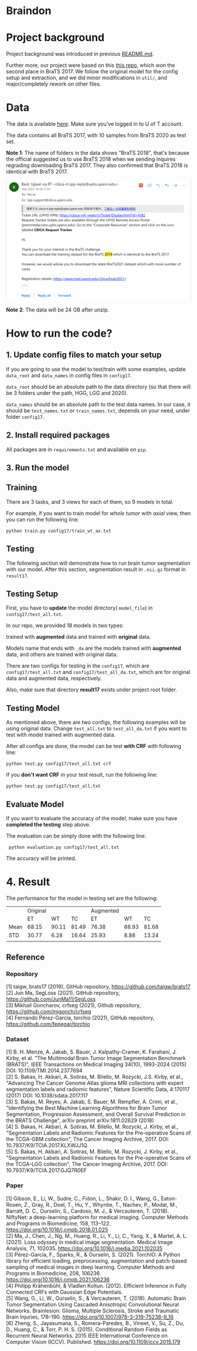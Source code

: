 # Braindon

# Project background

Project background was introduced in previous [README.md](background.md).

Further more, our project were based on this [this repo](https://github.com/taigw/brats17/), which won the second place in BraTS 2017. We follow the original model for the config setup and extraction, and we did minor modifications in ``util/``, and major/completely rework on other files.

# Data

The data is available [here](https://utoronto-my.sharepoint.com/:u:/g/personal/yongzhao_wu_mail_utoronto_ca/ESqDxzWXkY5MoC3TDEliohQB3DCVO01rNCgNhstAb4lbRA?e=D0Zvw8). Make sure you've logged in to U of T account.

The data contains all BraTS 2017, with 10 samples from BraTS 2020 as test set.

**Note 1**: The name of folders in the data shows "BraTS 2018", that's because the official suggested us to use BraTS 2018 when we sending inquires regrading downloading BraTS 2017. They also confirmed that BraTS 2018 is identical with BraTS 2017.

![Data information](pics/data_information.png)

**Note 2**: The data will be 24 GB after unzip.

# How to run the code?

## 1. Update config files to match your setup

If you are going to use the model to test/train with some examples, update ``data_root`` and ``data_names`` in config files in ``config17``. 

``data_root`` should be an absolute path to the data directory (so that there will be 3 folders under the path, HGG, LGG and 2020). 

``data_names`` should be an absolute path to the test data names. In our case, it should be ``test_names.txt``  or ``train_names.txt``, depends on your need, under folder ``config17``.  


## 2. Install required packages

All packages are in ``requirements.txt`` and available on ``pip``. 

## 3. Run the model

Training
-----

There are 3 tasks, and 3 views for each of them, so 9 models in total. 

For example, if you want to train model for *whole tumor* with *axial* view, then you can run the following line:

```
python train.py config17/train_wt_ax.txt
```

Testing
----- 


The following section will demonstrate how to run brain tumor segmentation with our model. After this section, segmentation result in ``.nii.gz`` format in ``result17``.

Testing Setup
-----
First, you have to **update** the model directory( ``model_file``) in ``config17/test_all.txt``. 

In our repo, we provided 18 models in two types:

 trained with **augmented** data and trained with **original** data.

 Models name that ends with ``_da`` are the models trained with **augmented** data, and others are trained with original data.

There are two configs for testing in the ``config17``, which are ``config17/test_all.txt`` and ``config17/test_all_da.txt``, which are for original data and augmented data, respectively. 


 Also, make sure that directory **result17** exists under project root folder.

Testing Model
------

As mentioned above, there are two configs, the following examples will be using original data. Change ``test_all.txt`` to ``test_all_da.txt`` if you want to test with model trained with augmented data. 

 After all configs are done, the model can be test **with CRF** with following line:

 ```
 python test.py config17/test_all.txt crf
 ```

 If you **don't want CRF** in your test result, run the following line:

 ```
 python test.py config17/test_all.txt
 ```

Evaluate Model
-----

If you want to evaluate the accuracy of the model, make sure you have **completed the testing** step above.

The evaluation can be simply done with the following line:

```
 python evaluation.py config17/test_all.txt
```

The accuracy will be printed.


# 4. Result

The performance for the model in testing set are the following:

<table>
   <tr>
      <td></td>
      <td>Original</td>
      <td></td>
      <td></td>
      <td>Augmented</td>
      <td></td>
      <td></td>
   </tr>
   <tr>
      <td></td>
      <td>ET</td>
      <td>WT</td>
      <td>TC</td>
      <td>ET</td>
      <td>WT</td>
      <td>TC</td>
   </tr>
   <tr>
      <td>Mean</td>
      <td>68.15</td>
      <td>90.11</td>
      <td>81.49</td>
      <td>76.38</td>
      <td>88.93</td>
      <td>81.68</td>
   </tr>
   <tr>
      <td>STD</td>
      <td>30.77</td>
      <td>6.28</td>
      <td>16.64</td>
      <td>25.93</td>
      <td>8.88</td>
      <td>13.24</td>
   </tr>
   <tr>
      <td></td>
   </tr>
</table>

Reference
-----
### Repository
[1] taigw, brats17 (2019), GitHub repository, https://github.com/taigw/brats17</br>
[2] Jun Ma, SegLoss (2021), GitHub repository, https://github.com/JunMa11/SegLoss</br>
[3] Mikhail Goncharov, crfseg (2021), Github repository, https://github.com/migonch/crfseg</br>
[4] Fernando Pérez-García, torchio (2021), GitHub repository, https://github.com/fepegar/torchio</br>

### Dataset
[1] B. H. Menze, A. Jakab, S. Bauer, J. Kalpathy-Cramer, K. Farahani, J. Kirby, et al. "The Multimodal Brain Tumor Image Segmentation Benchmark (BRATS)", IEEE Transactions on Medical Imaging 34(10), 1993-2024 (2015) DOI: 10.1109/TMI.2014.2377694<br/>
[2] S. Bakas, H. Akbari, A. Sotiras, M. Bilello, M. Rozycki, J.S. Kirby, et al., "Advancing The Cancer Genome Atlas glioma MRI collections with expert segmentation labels and radiomic features", Nature Scientific Data, 4:170117 (2017) DOI: 10.1038/sdata.2017.117<br/>
[3] S. Bakas, M. Reyes, A. Jakab, S. Bauer, M. Rempfler, A. Crimi, et al., "Identifying the Best Machine Learning Algorithms for Brain Tumor Segmentation, Progression Assessment, and Overall Survival Prediction in the BRATS Challenge", arXiv preprint arXiv:1811.02629 (2018)<br/>
[4] S. Bakas, H. Akbari, A. Sotiras, M. Bilello, M. Rozycki, J. Kirby, et al., "Segmentation Labels and Radiomic Features for the Pre-operative Scans of the TCGA-GBM collection", The Cancer Imaging Archive, 2017. DOI: 10.7937/K9/TCIA.2017.KLXWJJ1Q<br/>
[5] S. Bakas, H. Akbari, A. Sotiras, M. Bilello, M. Rozycki, J. Kirby, et al., "Segmentation Labels and Radiomic Features for the Pre-operative Scans of the TCGA-LGG collection", The Cancer Imaging Archive, 2017. DOI: 10.7937/K9/TCIA.2017.GJQ7R0EF<br/>

### Paper
[1] Gibson, E., Li, W., Sudre, C., Fidon, L., Shakir, D. I., Wang, G., Eaton-Rosen, Z., Gray, R., Doel, T., Hu, Y., Whyntie, T., Nachev, P., Modat, M., Barratt, D. C., Ourselin, S., Cardoso, M. J., & Vercauteren, T. (2018). NiftyNet: a deep-learning platform for medical imaging. Computer Methods and Programs in Biomedicine, 158, 113–122. https://doi.org/10.1016/j.cmpb.2018.01.025<br/>
[2] Ma, J., Chen, J., Ng, M., Huang, R., Li, Y., Li, C., Yang, X., & Martel, A. L. (2021). Loss odyssey in medical image segmentation. Medical Image Analysis, 71, 102035. https://doi.org/10.1016/j.media.2021.102035<br/>
[3] Pérez-García, F., Sparks, R., & Ourselin, S. (2021). TorchIO: A Python library for efficient loading, preprocessing, augmentation and patch-based sampling of medical images in deep learning. Computer Methods and Programs in Biomedicine, 208, 106236. https://doi.org/10.1016/j.cmpb.2021.106236<br/>
[4] Philipp Krähenbühl, & Vladlen Koltun. (2012). Efficient Inference in Fully Connected CRFs with Gaussian Edge Potentials.<br/>
[5] Wang, G., Li, W., Ourselin, S., & Vercauteren, T. (2018). Automatic Brain Tumor Segmentation Using Cascaded Anisotropic Convolutional Neural Networks. Brainlesion: Glioma, Multiple Sclerosis, Stroke and Traumatic Brain Injuries, 178–190. https://doi.org/10.1007/978-3-319-75238-9_16<br/>
[6] Zheng, S., Jayasumana, S., Romera-Paredes, B., Vineet, V., Su, Z., Du, D., Huang, C., & Torr, P. H. S. (2015). Conditional Random Fields as Recurrent Neural Networks. 2015 IEEE International Conference on Computer Vision (ICCV). Published. https://doi.org/10.1109/iccv.2015.179
